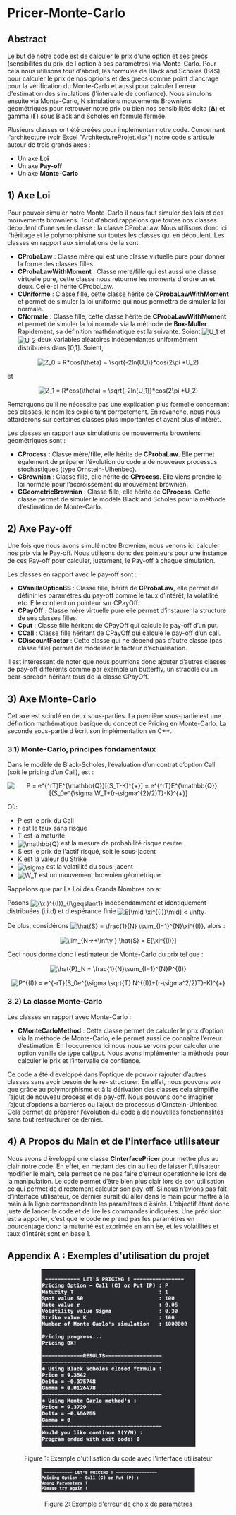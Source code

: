# Pricer-Monte-Carlo

## Abstract

Le but de notre code est de calculer le prix d'une option et ses grecs (sensibilités du prix de l'option à ses paramètres) via Monte-Carlo. Pour cela nous utilisons tout d'abord, les formules de Black and Scholes (B&S), pour calculer le prix de nos options et des grecs comme point d'ancrage pour la vérification du Monte-Carlo et aussi pour calculer l'erreur d'estimation des simulations (l'intervalle de confiance). Nous simulons ensuite via Monte-Carlo, N simulations mouvements Browniens géométriques pour retrouver notre prix ou bien nos sensibilités delta (**∆**) et gamma (**Γ**) sous Black and Scholes en formule fermée.

Plusieurs classes ont été créées pour implémenter notre code. Concernant l'architecture (voir Excel "ArchitectureProjet.xlsx") notre code s'articule autour de trois grands axes :
- Un axe **Loi**
- Un axe **Pay-off**
- Un axe **Monte-Carlo**

## 1) Axe Loi

Pour pouvoir simuler notre Monte-Carlo il nous faut simuler des lois et des mouvements browniens. Tout d'abord rappelons que toutes nos classes découlent d'une seule classe : la classe CProbaLaw. Nous utilisons donc ici l'héritage et le polymorphisme sur toutes les classes qui en découlent. Les classes en rapport aux simulations de la sont:
- **CProbaLaw** : Classe mère qui est une classe virtuelle pure pour donner la forme des classes filles.
- **CProbaLawWithMoment** : Classe mère/fille qui est aussi une classe virtuelle pure, cette classe nous retourne les moments d'ordre un et deux. Celle-ci hérite CProbaLaw.
- **CUniforme** : Classe fille, cette classe hérite de **CProbaLawWithMoment** et permet de simuler la loi uniforme qui nous permettra de simuler la loi normale.
- **CNormale** : Classe fille, cette classe hérite de **CProbaLawWithMoment** et permet de simuler la loi normale via la méthode de **Box-Muller**. Rapidement, sa définition mathématique est la suivante. Soient <img src="https://latex.codecogs.com/gif.latex?U_1" title="U_1" align="center" />
 et <img src="https://latex.codecogs.com/gif.latex?U_2" title="U_2" align="center" /> deux variables aléatoires indépendantes uniformément distribuées dans ]0,1]. Soient,
<p align="center"> 
 <img src="https://latex.codecogs.com/gif.latex?Z_0&space;=&space;R*cos(\theta)&space;=&space;\sqrt{-2ln(U_1)}*cos(2\pi&space;*U_2)" title="Z_0 = R*cos(\theta) =   \sqrt{-2ln(U_1)}*cos(2\pi *U_2)" align="center"/>
</p>
    et
<p align="center"> 
 <img src="https://latex.codecogs.com/gif.latex?Z_1&space;=&space;R*cos(\theta)&space;=&space;\sqrt{-2ln(U_1)}*cos(2\pi&space;*U_2)" title="Z_1 = R*cos(\theta) = \sqrt{-2ln(U_1)}*cos(2\pi *U_2)" align="center"/>
</p>

Remarquons qu'il ne nécessite pas une explication plus formelle concernant ces classes, le nom les explicitant correctement. En revanche, nous nous attarderons sur certaines classes plus importantes et ayant plus d'intérêt.


Les classes en rapport aux simulations de mouvements browniens géométriques sont :
- **CProcess** : Classe mère/fille, elle hérite de **CProbaLaw**. Elle permet également de préparer l’évolution du code a de nouveaux processus stochastiques (type Ornstein-Ulhenbec).
- **CBrownian** : Classe fille, elle hérite de **CProcess**. Elle viens prendre la loi normale pour l’accroissement du mouvement brownien.
- **CGeometricBrownian** : Classe fille, elle hérite de **CProcess**. Cette classe permet de simuler le modèle Black and Scholes pour la méthode d’estimation de Monte-Carlo.

## 2) Axe Pay-off

Une fois que nous avons simulé notre Brownien, nous venons ici calculer nos prix via le Pay-off. Nous utilisons donc des pointeurs pour une instance de ces Pay-off pour calculer, justement, le Pay-off à chaque simulation.

Les classes en rapport avec le pay-off sont :
- **CVanillaOptionBS** : Classe fille, hérité de **CProbaLaw**, elle permet de définir les paramètres du pay-off comme le taux d’intérêt, la volatilité etc. Elle contient un pointeur sur CPayOff.
- **CPayOff** : Classe mère virtuelle pure elle permet d’instaurer la structure de ses classes filles.
- **Cput** : Classe fille héritant de CPayOff qui calcule le pay-off d’un put.
- **CCall** : Classe fille héritant de CPayOff qui calcule le pay-off d’un call.
- **CDiscountFactor** : Cette classe qui ne dépend pas d’autre classe (pas classe fille) permet de modéliser le facteur d’actualisation.


Il est intéressant de noter que nous pourrions donc ajouter d’autres classes de pay-off différents comme par exemple un butterfly, un straddle ou un bear-spreadn héritant tous de la classe CPayOff.

## 3) Axe Monte-Carlo

Cet axe est scindé en deux sous-parties. La première sous-partie est une définition mathématique basique du concept de Pricing en Monte-Carlo. La seconde sous-partie d ́ecrit son implémentation en C++.

### 3.1) Monte-Carlo, principes fondamentaux

Dans le modèle de Black-Scholes, l’évaluation d’un contrat d’option Call (soit le pricing d’un Call), est :

<p align="center"> 
<img src="https://latex.codecogs.com/gif.latex?P&space;=&space;e^{^rT}E^{\mathbb{Q}}[(S_T-K)^{&plus;}]&space;=&space;e^{^rT}E^{\mathbb{Q}}[(S_0e^{\sigma&space;W_T&plus;(r-\sigma^{2}/2)T}-K)^{&plus;}]" title="P = e^{^rT}E^{\mathbb{Q}}[(S_T-K)^{+}] = e^{^rT}E^{\mathbb{Q}}[(S_0e^{\sigma W_T+(r-\sigma^{2}/2)T}-K)^{+}]" align="center"/>
</p>

Où:
- P est le prix du Call
- r est le taux sans risque
- T est la maturité
- <img src="https://latex.codecogs.com/gif.latex?\mathbb{Q}" title="\mathbb{Q}" align="center"/> est la mesure de probabilité risque neutre
- S est le prix de l'actif risqué, soit le sous-jacent
- K est la valeur du Strike
- <img src="https://latex.codecogs.com/gif.latex?\sigma" title="\sigma" align="center"/> est la volatilité du sous-jacent
- <img src="https://latex.codecogs.com/gif.latex?W_T" title="W_T" align="center"/> est un mouvement brownien géométrique

Rappelons que par La Loi des Grands Nombres on a:

Posons <img src="https://latex.codecogs.com/gif.latex?(\xi)^{(I)}_{I\geqslant1}" title="(\xi)^{(I)}_{I\geqslant1}" align="center"/> indépendamment et identiquement distribuées (i.i.d) et d'espérance finie <img src="https://latex.codecogs.com/gif.latex?E[\mid&space;\xi^{(I)}\mid]&space;<&space;\infty" title="E[\mid \xi^{(I)}\mid] < \infty" align="center"/>.

De plus, considérons <img src="https://latex.codecogs.com/gif.latex?\hat{S}&space;=&space;\frac{1}{N}&space;\sum_{I=1}^{N}\xi^{(I)}" title="\hat{S} = \frac{1}{N} \sum_{I=1}^{N}\xi^{(I)}" align="center"/>, alors :

<p align="center"> 
<img src="https://latex.codecogs.com/gif.latex?\lim_{N->&plus;\infty&space;}&space;\hat{S}&space;=&space;E[\xi^{(I)}]" title="\lim_{N->+\infty } \hat{S} = E[\xi^{(I)}]" align="center"/>
</p>

Ceci nous donne donc l'estimateur de Monte-Carlo du prix tel que :
<p align="center"> 
 <img src="https://latex.codecogs.com/gif.latex?\hat{P}_N&space;=&space;\frac{1}{N}\sum_{I=1}^{N}P^{(I)}" title="\hat{P}_N = \frac{1}{N}\sum_{I=1}^{N}P^{(I)}" align="center"/>
</p>

<p align="center"> 
 <img src="https://latex.codecogs.com/gif.latex?P^{(I)}&space;=&space;e^{-rT}(S_0e^{\sigma&space;\sqrt{T}&space;N^{(I)}&plus;(r-\sigma^2/2)T}-K)^{&plus;}" title="P^{(I)} = e^{-rT}(S_0e^{\sigma \sqrt{T} N^{(I)}+(r-\sigma^2/2)T}-K)^{+}" align="center"/>
</p>

### 3.2) La classe Monte-Carlo

Les classes en rapport avec Monte-Carlo :
- **CMonteCarloMethod** : Cette classe permet de calculer le prix d’option via la méthode de Monte-Carlo, elle permet aussi de connaître l’erreur d’estimation. En l’occurrence ici nous nous servons pour calculer une option vanille de type call/put. Nous avons implémenter la méthode pour calculer le prix et l’intervalle de confiance.

Ce code a été d ́eveloppé dans l’optique de pouvoir rajouter d’autres classes sans avoir besoin de le re- structurer. En effet, nous pouvons voir que grâce au polymorphisme et à la dérivation des classes cela simplifie l’ajout de nouveau process et de pay-off. Nous pouvons donc imaginer l’ajout d’options a barrières ou l’ajout de processus d’Ornstein-Uhlenbec. Cela permet de préparer l’évolution du code à de nouvelles fonctionnalités sans tout restructurer ce dernier.

## 4) A Propos du Main et de l'interface utilisateur

Nous avons d ́eveloppé une classe **CInterfacePricer** pour mettre plus au clair notre code. En effet, en mettant des cin au lieu de laisser l’utilisateur modifier le main, cela permet de ne pas faire d’erreur opérationnelle lors de la manipulation. Le code permet d’être bien plus clair lors de son utilisation ce qui permet de directement calculer son pay-off. Si nous n’avions pas fait d’interface utilisateur, ce dernier aurait dû aller dans le main pour mettre à la main à la ligne correspondante les paramètres d ́esirés. L’objectif étant donc juste de lancer le code et de lire les commandes indiquées. Une précision est a apporter, c’est que le code ne prend pas les paramètres en pourcentage donc la maturité est exprimée en ann ́ee, et les volatilités et taux d’intérêt sont en base 1.


## Appendix A : Exemples d'utilisation du projet


<p align="center">
 <img src="Image/Capture1.png" width="350">
</p>
<p align="center">
 Figure 1: Exemple d'utilisation du code avec l'interface utilisateur
</p>



<p align="center">
 <img src="Image/Capture2.png" width="350">
</p>
<p align="center">
 Figure 2: Exemple d'erreur de choix de paramètres
</p>
